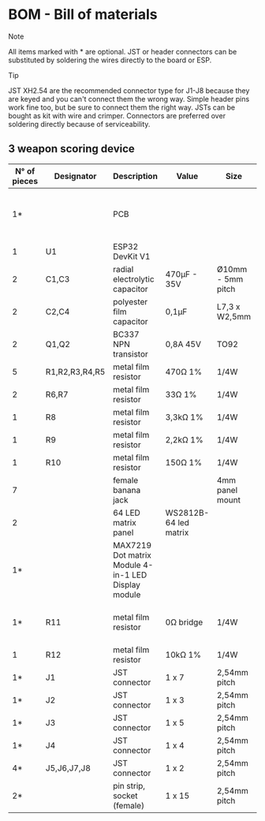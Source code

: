 # BOM - Bill of materials  

> [!NOTE]
> All items marked with * are optional. JST or header connectors can be substituted by soldering the wires directly to the board or ESP.

> [!TIP]
> JST XH2.54 are the recommended connector type for J1-J8 because they are keyed and you can't connect them the wrong way.
> Simple header pins work fine too, but be sure to connect them the right way. 
> JSTs can be bought as kit with wire and crimper. 
> Connectors are preferred over soldering directly because of serviceability.

## 3 weapon scoring device

| N° of pieces | Designator | Description | Value | Size | Remarks |
| --- | --- | --- | --- | --- | --- |
| 1* | | PCB ||| alternatively you could build the circuit on a breadboard|
| 1 | U1 | ESP32 DevKit V1 |     |     |    |
| 2 | C1,C3 | radial electrolytic capacitor | 470µF - 35V | Ø10mm - 5mm pitch |   |
| 2 | C2,C4 | polyester film capacitor | 0,1µF | L7,3 x W2,5mm | |
| 2 | Q1,Q2 | BC337 NPN transistor | 0,8A 45V | TO92 | | |
| 5 | R1,R2,R3,R4,R5 | metal film resistor | 470Ω 1% | 1/4W | |
| 2 | R6,R7 | metal film resistor | 33Ω 1% | 1/4W | |
| 1 | R8 | metal film resistor | 3,3kΩ 1% | 1/4W | |
| 1 | R9 | metal film resistor | 2,2kΩ 1% | 1/4W | |
| 1 | R10 | metal film resistor | 150Ω 1% | 1/4W | |
| 7 |  | female banana jack | | 4mm panel mount | |
| 2 |  | 64 LED matrix panel | WS2812B-64 led matrix | | |
| 1* |  | MAX7219 Dot matrix Module 4-in-1 LED Display module | | | |
| 1* | R11 | metal film resistor | 0Ω bridge | 1/4W | can be substituted by a simple wire bridge |
| 1 | R12 | metal film resistor | 10kΩ 1% | 1/4W | |
| 1* | J1 | JST connector | 1 x 7 | 2,54mm pitch | |
| 1* | J2 | JST connector | 1 x 3 | 2,54mm pitch | |
| 1* | J3 | JST connector | 1 x 5 | 2,54mm pitch | |
| 1* | J4 | JST connector | 1 x 4 | 2,54mm pitch | |
| 4* | J5,J6,J7,J8 | JST connector | 1 x 2 | 2,54mm pitch | |
| 2* |  | pin strip, socket (female) | 1 x 15 | 2,54mm pitch | header for the ESP32 board |




